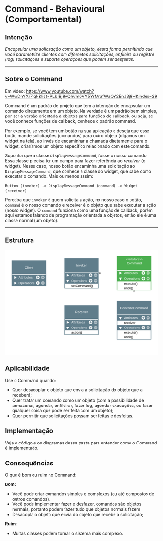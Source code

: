 # Command - Behavioural (Comportamental)

## Intenção

_Encapsular uma solicitação como um objeto, desta forma permitindo que você parametrize clientes com diferentes solicitações, enfileire ou registre (log) solicitações e suporte operações que podem ser desfeitas._

---

## Sobre o Command

Em vídeo: https://www.youtube.com/watch?v=WwDnYXr7jqk&list=PLbIBj8vQhvm0VY5YrMrafWaQY2EnJ3j8H&index=29

Command é um padrão de projeto que tem a intenção de encapsular um comando diretamente em um objeto. Na verdade é um padrão bem simples, por ser a versão orientada a objetos para funções de callback, ou seja, se você conhece funções de callback, conhece o padrão command.

Por exemplo, se você tem um botão na sua aplicação e deseja que esse botão mande solicitações (comandos) para outro objeto (digamos um widget na tela), ao invés de encaminhar a chamada diretamente para o widget, criaríamos um objeto específico relacionado com este comando.

Suponha que a classe `DisplayMessageCommand`, fosse o nosso comando. Essa classe precisa ter um campo para fazer referência ao _receiver_ (o widget). Nesse caso, nosso botão encaminha uma solicitação ao `DisplayMessageCommand`, que conhece a classe do widget, que sabe como executar o comando. Mais ou menos assim:

```
Button (invoker) -> DisplayMessageCommand (command) -> Widget (receiver)
```

Perceba que `invoker` é quem solicita a ação, no nosso caso o botão, `command` é o nosso comando e receiver é o objeto que sabe executar a ação (nosso widget). O `command` funciona como uma função de callback, porém aqui estamos falando de programação orientada a objetos, então ele é uma classe normal (um objeto).

---

## Estrutura

<img src="./diagrams/Command.png" width="700px">

## Aplicabilidade

Use o Command quando:

- Quer desacoplar o objeto que envia a solicitação do objeto que a receberá;
- Quer tratar um comando como um objeto (com a possibilidade de armazenar, agendar, enfileirar, fazer log, agendar execuções, ou fazer qualquer coisa que pode ser feita com um objeto);
- Quer permitir que solicitações possam ser feitas e desfeitas.

## Implementação

Veja o código e os diagramas dessa pasta para entender como o Command é implementado.

## Consequências

O que é bom ou ruim no Command:

**Bom:**

- Você pode criar comandos simples e complexos (ou até compostos de outros comandos).
- Você pode implementar fazer e desfazer.
  comandos são objetos normais, portanto podem fazer tudo que objetos normais fazem
- Desacopla o objeto que envia do objeto que recebe a solicitação;

**Ruim:**

- Muitas classes podem tornar o sistema mais complexo.
